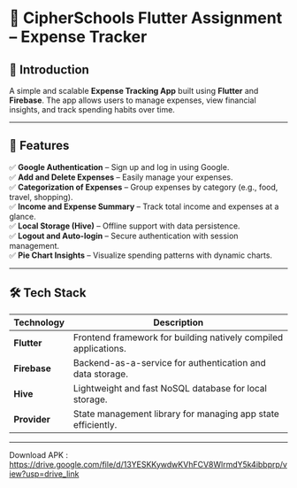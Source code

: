 # 🚀 CipherSchools Flutter Assignment – Expense Tracker  

## 🌟 Introduction  
A simple and scalable **Expense Tracking App** built using **Flutter** and **Firebase**. The app allows users to manage expenses, view financial insights, and track spending habits over time.  

---

## 🚀 Features  
✅ **Google Authentication** – Sign up and log in using Google.  
✅ **Add and Delete Expenses** – Easily manage your expenses.  
✅ **Categorization of Expenses** – Group expenses by category (e.g., food, travel, shopping).  
✅ **Income and Expense Summary** – Track total income and expenses at a glance.  
✅ **Local Storage (Hive)** – Offline support with data persistence.  
✅ **Logout and Auto-login** – Secure authentication with session management.  
✅ **Pie Chart Insights** – Visualize spending patterns with dynamic charts.  

---

## 🛠️ Tech Stack  
| Technology | Description |
|-----------|-------------|
| **Flutter** | Frontend framework for building natively compiled applications. |
| **Firebase** | Backend-as-a-service for authentication and data storage. |
| **Hive** | Lightweight and fast NoSQL database for local storage. |
| **Provider** | State management library for managing app state efficiently. |  

---

Download APK : https://drive.google.com/file/d/13YESKKywdwKVhFCV8WlrmdY5k4ibbprp/view?usp=drive_link
